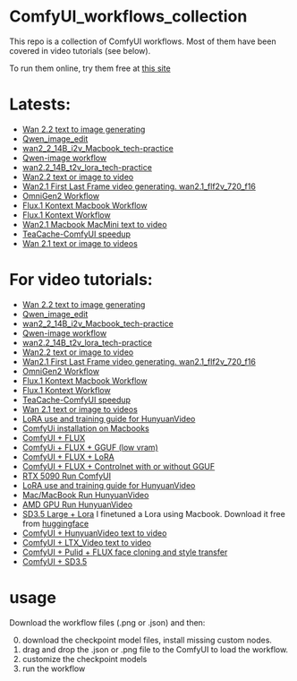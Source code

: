 # ComfyUI_workflows_collection

This repo is a collection of ComfyUI workflows. Most of them have been covered in video tutorials (see below).

To run them online, try them free at [this site](https://agireact.com)

# Latests:

* [Wan 2.2 text to image generating](https://youtu.be/U1pKwetqDL4)
* [Qwen_image_edit](https://youtu.be/Xg0W9N5res4)
* [wan2_2_14B_i2v_Macbook_tech-practice](https://youtu.be/9f8Dficll5c)
* [Qwen-image workflow](https://youtu.be/-Y1SQFCrQzs)
* [wan2.2_14B_t2v_lora_tech-practice](https://youtu.be/kacNtZ9_SFM)
* [Wan2.2 text or image to video](https://youtu.be/VtrX4C_iQp8)
* [Wan2.1 First Last Frame video generating. wan2.1_flf2v_720_f16](https://youtu.be/bRwzmfgnQx8)
* [OmniGen2 Workflow](https://youtu.be/JNzRJxXa3H4) 
* [Flux.1 Kontext Macbook Workflow](https://youtu.be/y0BsNT7ihxs) 
* [Flux.1 Kontext Workflow](https://youtu.be/vffPMtIsqGg) 
* [Wan2.1 Macbook MacMini text to video](https://youtu.be/SAX-Pue7kSw) 
* [TeaCache-ComfyUI speedup](https://youtu.be/q6mZLBiKZ2M) 
* [Wan 2.1 text or image to videos](https://youtu.be/tBKd2vB4n2o)


# For video tutorials:

* [Wan 2.2 text to image generating](https://youtu.be/U1pKwetqDL4)
* [Qwen_image_edit](https://youtu.be/Xg0W9N5res4)
* [wan2_2_14B_i2v_Macbook_tech-practice](https://youtu.be/9f8Dficll5c)
* [Qwen-image workflow](https://youtu.be/-Y1SQFCrQzs)
* [wan2.2_14B_t2v_lora_tech-practice](https://youtu.be/kacNtZ9_SFM)
* [Wan2.2 text or image to video](https://youtu.be/VtrX4C_iQp8)
* [Wan2.1 First Last Frame video generating. wan2.1_flf2v_720_f16](https://youtu.be/bRwzmfgnQx8)
* [OmniGen2 Workflow](https://youtu.be/JNzRJxXa3H4) 
* [Flux.1 Kontext Macbook Workflow](https://youtu.be/y0BsNT7ihxs) 
* [Flux.1 Kontext Workflow](https://youtu.be/vffPMtIsqGg) 
* [TeaCache-ComfyUI speedup](https://youtu.be/q6mZLBiKZ2M)
* [Wan 2.1 text or image to videos](https://youtu.be/tBKd2vB4n2o)
* [LoRA use and training guide for HunyuanVideo](https://youtu.be/q2g82ePnZVs)
* [ComfyUi installation on Macbooks](https://youtu.be/ZCswfm0dBYY)
* [ComfyUI + FLUX](https://youtu.be/ZCswfm0dBYY)
* [ComfyUi + FLUX + GGUF (low vram) ](https://youtu.be/9Sg9tHdTzRs)
* [ComfyUI + FLUX + LoRA](https://youtu.be/HhXPnjFE3uc)
* [ComfyUI + FLUX + Controlnet with or without GGUF](https://youtu.be/NRnU83vBkTs)
* [RTX 5090 Run ComfyUI](https://youtu.be/WgWeDxJUoD0)
* [LoRA use and training guide for HunyuanVideo](https://youtu.be/q2g82ePnZVs)
* [Mac/MacBook Run HunyuanVideo](https://youtu.be/W6g_mCARTfM)
* [AMD GPU Run HunyuanVideo](https://youtu.be/I6jzCJIii_o)
* [SD3.5 Large + Lora](https://youtu.be/OuTEUrf4vvo) 
  I finetuned a Lora using Macbook. Download it free from [huggingface](https://huggingface.co/Ttio2/sketch_shouxin)
* [ComfyUI + HunyuanVideo text to video](https://youtu.be/R2VPQtJfTDY)
* [ComfyUI + LTX_Video text to video](https://youtu.be/A0FSyx2E5tI)
* [ComfyUI + Pulid + FLUX face cloning and style transfer](https://youtu.be/R1CKgzkOEYk)
* [ComfyUI + SD3.5](https://youtu.be/8HYVAzYRYV4)

# usage

Download the workflow files (.png or .json) and then: 

0. download the checkpoint model files, install missing custom nodes.
1. drag and drop the .json or .png file to the ComfyUI to load the workflow.
2. customize the checkpoint models
3. run the workflow 

